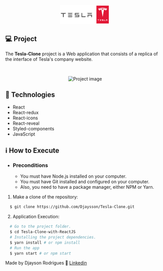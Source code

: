 <p align="center">
    <img alt="Logo" src="./public/images/logo-tesla.png" height="60px" />   
</p>

## 💻 Project

The **Tesla-Clone** project is a Web application that consists of a replica of the interface of Tesla's company website.

<br/>

<p align="center">
    <img alt="Project image"  src="./public/images/layout.png" width="800px" />
</p>

## 🚀 Technologies

- React
- React-redux
- React-icons
- React-reveal
- Styled-components
- JavaScript

## ℹ️ How to Execute

- ### **Preconditions**
  - You must have Node.js installed on your computer.
  - You must have Git installed and configured on your computer.
  - Also, you need to have a package manager, either NPM or Yarn.

1. Make a clone of the repository:

```sh
  $ git clone https://github.com/Djaysson/Tesla-Clone.git
```

2. Application Execution:

```sh
  # Go to the project folder.
  $ cd Tesla-Clone-with-ReactJS
  # Installing the project dependencies.
  $ yarn install # or npm install
  # Run the app
  $ yarn start # or npm start
```

Made by Djayson Rodrigues 👋 [Linkedin](https://www.linkedin.com/in/djaysonrodrigues/)
